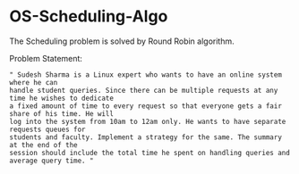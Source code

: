 # OS-Scheduling-Algo
The Scheduling problem is solved by Round Robin algorithm.

Problem Statement: 

    " Sudesh Sharma is a Linux expert who wants to have an online system where he can
    handle student queries. Since there can be multiple requests at any time he wishes to dedicate
    a fixed amount of time to every request so that everyone gets a fair share of his time. He will
    log into the system from 10am to 12am only. He wants to have separate requests queues for
    students and faculty. Implement a strategy for the same. The summary at the end of the
    session should include the total time he spent on handling queries and average query time. "
